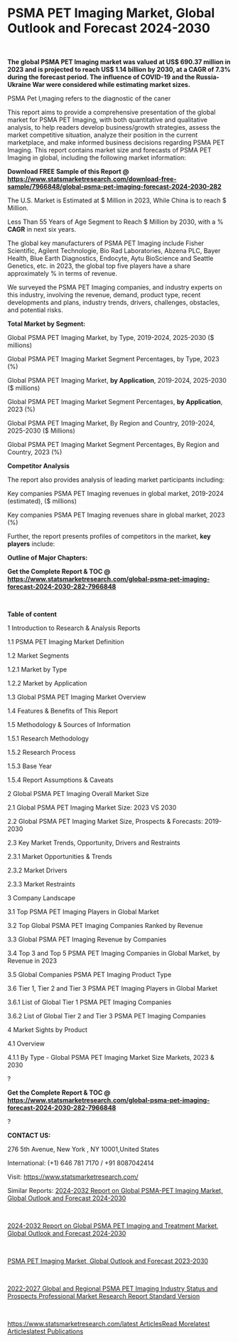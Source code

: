<h1>PSMA PET Imaging Market, Global Outlook and Forecast 2024-2030</h1><br/><p><strong>The global PSMA PET Imaging market was valued at US$ 690.37 million in 2023 and is projected to reach US$ 1.14 billion by 2030, at a <strong>CAGR</strong> of 7.3% during the forecast period. The influence of COVID-19 and the Russia-Ukraine War were considered while estimating market sizes.</strong></p>
 
 
 
 <p>PSMA Pet I,maging refers to the diagnostic of the caner</p>
 
 
 
 <p>This report aims to provide a comprehensive presentation of the global market for PSMA PET Imaging, with both quantitative and qualitative analysis, to help readers develop business/growth strategies, assess the market competitive situation, analyze their position in the current marketplace, and make informed business decisions regarding PSMA PET Imaging. This report contains market size and forecasts of PSMA PET Imaging in global, including the following market information:</p>
 
 
 
 <p><strong>Download FREE Sample of this Report @ <a href="https://www.statsmarketresearch.com/download-free-sample/7966848/global-psma-pet-imaging-forecast-2024-2030-282">https://www.statsmarketresearch.com/download-free-sample/7966848/global-psma-pet-imaging-forecast-2024-2030-282</a></strong></p>
 
 
 
 <p>The U.S. Market is Estimated at $ Million in 2023, While China is to reach $ Million.</p>
 
 
 
 <p>Less Than 55 Years of Age Segment to Reach $ Million by 2030, with a % <strong>CAGR</strong> in next six years.</p>
 
 
 
 <p>The global key manufacturers of PSMA PET Imaging include Fisher Scientific, Agilent Technologie, Bio Rad Laboratories, Abzena PLC, Bayer Health, Blue Earth Diagnostics, Endocyte, Aytu BioScience and Seattle Genetics, etc. in 2023, the global top five players have a share approximately % in terms of revenue.</p>
 
 
 
 <p>We surveyed the PSMA PET Imaging companies, and industry experts on this industry, involving the revenue, demand, product type, recent developments and plans, industry trends, drivers, challenges, obstacles, and potential risks.</p>
 
 
 
 <p><strong>Total Market by Segment:</strong></p>
 
 
 
 <p>Global PSMA PET Imaging Market, by Type, 2019-2024, 2025-2030 ($ millions)</p>
 
 
 
 <p>Global PSMA PET Imaging Market Segment Percentages, by Type, 2023 (%)</p>
 
 
 
 <p>Global PSMA PET Imaging Market, <strong>by Application</strong>, 2019-2024, 2025-2030 ($ millions)</p>
 
 
 
 <p>Global PSMA PET Imaging Market Segment Percentages, <strong>by Application</strong>, 2023 (%)</p>
 
 
 
 <p>Global PSMA PET Imaging Market, By Region and Country, 2019-2024, 2025-2030 ($ Millions)</p>
 
 
 
 <p>Global PSMA PET Imaging Market Segment Percentages, By Region and Country, 2023 (%)</p>
 
 
 
 <p><strong>Competitor Analysis</strong></p>
 
 
 
 <p>The report also provides analysis of leading market participants including:</p>
 
 
 
 <p>Key companies PSMA PET Imaging revenues in global market, 2019-2024 (estimated), ($ millions)</p>
 
 
 
 <p>Key companies PSMA PET Imaging revenues share in global market, 2023 (%)</p>
 
 
 
 <p>Further, the report presents profiles of competitors in the market, <strong>key players</strong> include:</p>
 
 
 
 <p><strong>Outline of Major Chapters:</strong></p>
 
 
 
 <div><b>Get the Complete Report & TOC @ <a href="https://www.statsmarketresearch.com/global-psma-pet-imaging-forecast-2024-2030-282-7966848">https://www.statsmarketresearch.com/global-psma-pet-imaging-forecast-2024-2030-282-7966848</a></b></div>
 
 
 
 <p><br />
 
 <b>Table of content</b></p>
 
 
 
 <p>1 Introduction to Research & Analysis Reports<br />
 
 1.1 PSMA PET Imaging Market Definition<br />
 
 1.2 Market Segments<br />
 
 1.2.1 Market by Type<br />
 
 1.2.2 Market by Application<br />
 
 1.3 Global PSMA PET Imaging Market Overview<br />
 
 1.4 Features & Benefits of This Report<br />
 
 1.5 Methodology & Sources of Information<br />
 
 1.5.1 Research Methodology<br />
 
 1.5.2 Research Process<br />
 
 1.5.3 Base Year<br />
 
 1.5.4 Report Assumptions & Caveats<br />
 
 2 Global PSMA PET Imaging Overall Market Size<br />
 
 2.1 Global PSMA PET Imaging Market Size: 2023 VS 2030<br />
 
 2.2 Global PSMA PET Imaging Market Size, Prospects & Forecasts: 2019-2030<br />
 
 2.3 Key Market Trends, Opportunity, Drivers and Restraints<br />
 
 2.3.1 Market Opportunities & Trends<br />
 
 2.3.2 Market Drivers<br />
 
 2.3.3 Market Restraints<br />
 
 3 Company Landscape<br />
 
 3.1 Top PSMA PET Imaging Players in Global Market<br />
 
 3.2 Top Global PSMA PET Imaging Companies Ranked by Revenue<br />
 
 3.3 Global PSMA PET Imaging Revenue by Companies<br />
 
 3.4 Top 3 and Top 5 PSMA PET Imaging Companies in Global Market, by Revenue in 2023<br />
 
 3.5 Global Companies PSMA PET Imaging Product Type<br />
 
 3.6 Tier 1, Tier 2 and Tier 3 PSMA PET Imaging Players in Global Market<br />
 
 3.6.1 List of Global Tier 1 PSMA PET Imaging Companies<br />
 
 3.6.2 List of Global Tier 2 and Tier 3 PSMA PET Imaging Companies<br />
 
 4 Market Sights by Product<br />
 
 4.1 Overview<br />
 
 4.1.1 By Type - Global PSMA PET Imaging Market Size Markets, 2023 & 2030<br />
 
 ? </p>
 
 
 
 <div><b>Get the Complete Report & TOC @ <a href="https://www.statsmarketresearch.com/global-psma-pet-imaging-forecast-2024-2030-282-7966848">https://www.statsmarketresearch.com/global-psma-pet-imaging-forecast-2024-2030-282-7966848</a></b></div>
 
 
 
 <p>? </p>
 
 
 
 <p><b>CONTACT US:</b><br />
 
 276 5th Avenue, New York , NY 10001,United States<br />
 
 International: (+1) 646 781 7170 / +91 8087042414<br />
 
 Visit: <a href="https://www.statsmarketresearch.com/">https://www.statsmarketresearch.com/</a><br />
 
 Similar Reports: <a href="https://www.statsmarketresearch.com/global-psma-pet-imaging-forecast-2024-2030-282-7966848">2024-2032 Report on Global PSMA-PET Imaging Market, Global Outlook and Forecast 2024-2030</a><br />
 
 <br />
 
 <a href="https://www.statsmarketresearch.com/global-psma-pet-imaging-forecast-2024-2030-282-7966848">2024-2032 Report on Global PSMA PET Imaging and Treatment Market, Global Outlook and Forecast 2024-2030</a><br />
 
 <br />
 
 <a href="https://www.statsmarketresearch.com/global-psma-pet-imaging-forecast-2024-2030-282-7966848">PSMA PET Imaging Market, Global Outlook and Forecast 2023-2030</a><br />
 
 <br />
 
 <a href="https://www.statsmarketresearch.com/global-psma-pet-imaging-forecast-2024-2030-282-7966848">2022-2027 Global and Regional PSMA PET Imaging Industry Status and Prospects Professional Market Research Report Standard Version</a><br />
 
 <br />
 
 <a href="https://gyeongbokgung.com">https://www.statsmarketresearch.com/</a><a href="https://hallyeomaritime.com">latest Articles</a><a href="https://jingwansa.com">Read More</a><a href="https://nguoiviet.jp/">latest Articles</a><a href="https://www.intelmarketresearch.com/">latest Publications</a></p>